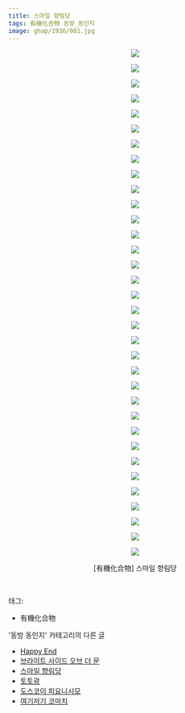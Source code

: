 ```yaml
---
title: 스마일 향림당
tags: 有機化合物 동방_동인지
image: ghap/1936/001.jpg
---
```

<div class="article">
<p style="text-align: center; clear: none; float: none;"><img src="{{ site.nasurl }}/ghap/1936/001.jpg"/></p>
<p style="text-align: center; clear: none; float: none;"><img src="{{ site.nasurl }}/ghap/1936/002.jpg"/></p>
<p style="text-align: center; clear: none; float: none;"><img src="{{ site.nasurl }}/ghap/1936/003.jpg"/></p>
<p style="text-align: center; clear: none; float: none;"><img src="{{ site.nasurl }}/ghap/1936/004.jpg"/></p>
<p style="text-align: center; clear: none; float: none;"><img src="{{ site.nasurl }}/ghap/1936/005.jpg"/></p>
<p style="text-align: center; clear: none; float: none;"><img src="{{ site.nasurl }}/ghap/1936/006.jpg"/></p>
<p style="text-align: center; clear: none; float: none;"><img src="{{ site.nasurl }}/ghap/1936/007.jpg"/></p>
<p style="text-align: center; clear: none; float: none;"><img src="{{ site.nasurl }}/ghap/1936/008.jpg"/></p>
<p style="text-align: center; clear: none; float: none;"><img src="{{ site.nasurl }}/ghap/1936/009.jpg"/></p>
<p style="text-align: center; clear: none; float: none;"><img src="{{ site.nasurl }}/ghap/1936/010.jpg"/></p>
<p style="text-align: center; clear: none; float: none;"><img src="{{ site.nasurl }}/ghap/1936/011.jpg"/></p>
<p style="text-align: center; clear: none; float: none;"><img src="{{ site.nasurl }}/ghap/1936/012.jpg"/></p>
<p style="text-align: center; clear: none; float: none;"><img src="{{ site.nasurl }}/ghap/1936/013.jpg"/></p>
<p style="text-align: center; clear: none; float: none;"><img src="{{ site.nasurl }}/ghap/1936/014.jpg"/></p>
<p style="text-align: center; clear: none; float: none;"><img src="{{ site.nasurl }}/ghap/1936/015.jpg"/></p>
<p style="text-align: center; clear: none; float: none;"><img src="{{ site.nasurl }}/ghap/1936/016.jpg"/></p>
<p style="text-align: center; clear: none; float: none;"><img src="{{ site.nasurl }}/ghap/1936/017.jpg"/></p>
<p style="text-align: center; clear: none; float: none;"><img src="{{ site.nasurl }}/ghap/1936/018.jpg"/></p>
<p style="text-align: center; clear: none; float: none;"><img src="{{ site.nasurl }}/ghap/1936/019.jpg"/></p>
<p style="text-align: center; clear: none; float: none;"><img src="{{ site.nasurl }}/ghap/1936/020.jpg"/></p>
<p style="text-align: center; clear: none; float: none;"><img src="{{ site.nasurl }}/ghap/1936/021.jpg"/></p>
<p style="text-align: center; clear: none; float: none;"><img src="{{ site.nasurl }}/ghap/1936/022.jpg"/></p>
<p style="text-align: center; clear: none; float: none;"><img src="{{ site.nasurl }}/ghap/1936/023.jpg"/></p>
<p style="text-align: center; clear: none; float: none;"><img src="{{ site.nasurl }}/ghap/1936/024.jpg"/></p>
<p style="text-align: center; clear: none; float: none;"><img src="{{ site.nasurl }}/ghap/1936/025.jpg"/></p>
<p style="text-align: center; clear: none; float: none;"><img src="{{ site.nasurl }}/ghap/1936/026.jpg"/></p>
<p style="text-align: center; clear: none; float: none;"><img src="{{ site.nasurl }}/ghap/1936/027.jpg"/></p>
<p style="text-align: center; clear: none; float: none;"><img src="{{ site.nasurl }}/ghap/1936/028.jpg"/></p>
<p style="text-align: center; clear: none; float: none;"><img src="{{ site.nasurl }}/ghap/1936/029.jpg"/></p>
<p style="text-align: center; clear: none; float: none;"><img src="{{ site.nasurl }}/ghap/1936/030.jpg"/></p>
<p style="text-align: center; clear: none; float: none;"><img src="{{ site.nasurl }}/ghap/1936/031.jpg"/></p>
<p style="text-align: center; clear: none; float: none;"><img src="{{ site.nasurl }}/ghap/1936/032.jpg"/></p>
<p style="text-align: center; clear: none; float: none;"><img src="{{ site.nasurl }}/ghap/1936/033.jpg"/></p>
<p style="text-align: center; clear: none; float: none;"><img src="{{ site.nasurl }}/ghap/1936/034.jpg"/></p>
<p style="text-align: center; clear: none; float: none;">[有機化合物] 스마일 향림당</p>
<p><br/></p>
</div><div class="tagTrail">
<p>태그: </p>
<ul>
<li>有機化合物</li>
</ul>
</div><div class="another">
<p>'동방 동인지' 카테고리의 다른 글</p>
<ul>
<li><a href="/2016-08-31-ghap_1939">Happy End</a></li>
<li><a href="/2016-08-31-ghap_1938">브라이트 사이드 오브 더 문</a></li>
<li><a href="/2016-08-31-ghap_1936">스마일 향림당</a></li>
<li><a href="/2016-08-31-ghap_1935">토토광</a></li>
<li><a href="/2016-08-31-ghap_1934">도스코이 피요니시모</a></li>
<li><a href="/2016-08-31-ghap_1933">여기저기 코마치</a></li>
</ul>
</div><div class="cb_module cb_fluid">
<div class="cb_wrt cb_profile">
</div><!-- commentList close -->
</div>